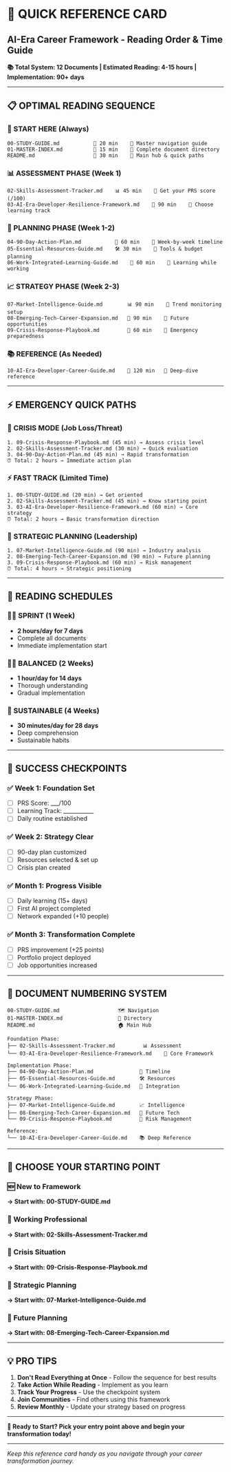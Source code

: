 # 🎯 QUICK REFERENCE CARD
## AI-Era Career Framework - Reading Order & Time Guide

**📚 Total System: 12 Documents | Estimated Reading: 4-15 hours | Implementation: 90+ days**

---

## 📋 **OPTIMAL READING SEQUENCE**

### **🏁 START HERE (Always)**
```
00-STUDY-GUIDE.md           📖 20 min    📍 Master navigation guide
01-MASTER-INDEX.md          📖 15 min    📍 Complete document directory
README.md                   📖 30 min    📍 Main hub & quick paths
```

### **📊 ASSESSMENT PHASE (Week 1)**
```
02-Skills-Assessment-Tracker.md    📊 45 min    📍 Get your PRS score (/100)
03-AI-Era-Developer-Resilience-Framework.md    🎯 90 min    📍 Choose learning track
```

### **🎯 PLANNING PHASE (Week 1-2)**
```
04-90-Day-Action-Plan.md           📅 60 min    📍 Week-by-week timeline
05-Essential-Resources-Guide.md    🛠️ 30 min    📍 Tools & budget planning
06-Work-Integrated-Learning-Guide.md    💼 60 min    📍 Learning while working
```

### **📈 STRATEGY PHASE (Week 2-3)**
```
07-Market-Intelligence-Guide.md        📊 90 min    📍 Trend monitoring setup
08-Emerging-Tech-Career-Expansion.md   🔮 90 min    📍 Future opportunities
09-Crisis-Response-Playbook.md         🚨 60 min    📍 Emergency preparedness
```

### **📚 REFERENCE (As Needed)**
```
10-AI-Era-Developer-Career-Guide.md    📖 120 min   📍 Deep-dive reference
```

---

## ⚡ **EMERGENCY QUICK PATHS**

### **🚨 CRISIS MODE (Job Loss/Threat)**
```
1. 09-Crisis-Response-Playbook.md (45 min) → Assess crisis level
2. 02-Skills-Assessment-Tracker.md (30 min) → Quick evaluation  
3. 04-90-Day-Action-Plan.md (45 min) → Rapid transformation
⏰ Total: 2 hours → Immediate action plan
```

### **⚡ FAST TRACK (Limited Time)**
```
1. 00-STUDY-GUIDE.md (20 min) → Get oriented
2. 02-Skills-Assessment-Tracker.md (45 min) → Know starting point
3. 03-AI-Era-Developer-Resilience-Framework.md (60 min) → Core strategy
⏰ Total: 2 hours → Basic transformation direction
```

### **🎯 STRATEGIC PLANNING (Leadership)**
```
1. 07-Market-Intelligence-Guide.md (90 min) → Industry analysis
2. 08-Emerging-Tech-Career-Expansion.md (90 min) → Future planning
3. 09-Crisis-Response-Playbook.md (60 min) → Risk management
⏰ Total: 4 hours → Strategic positioning
```

---

## 📅 **READING SCHEDULES**

### **🏃‍♂️ SPRINT (1 Week)**
- **2 hours/day for 7 days**
- Complete all documents
- Immediate implementation start

### **🚶‍♂️ BALANCED (2 Weeks)**
- **1 hour/day for 14 days**
- Thorough understanding
- Gradual implementation

### **🐌 SUSTAINABLE (4 Weeks)**
- **30 minutes/day for 28 days**
- Deep comprehension
- Sustainable habits

---

## 🎯 **SUCCESS CHECKPOINTS**

### **✅ Week 1: Foundation Set**
- [ ] PRS Score: ___/100
- [ ] Learning Track: ___________
- [ ] Daily routine established

### **✅ Week 2: Strategy Clear**
- [ ] 90-day plan customized
- [ ] Resources selected & set up
- [ ] Crisis plan created

### **✅ Month 1: Progress Visible**
- [ ] Daily learning (15+ days)
- [ ] First AI project completed
- [ ] Network expanded (+10 people)

### **✅ Month 3: Transformation Complete**
- [ ] PRS improvement (+25 points)
- [ ] Portfolio project deployed
- [ ] Job opportunities increased

---

## 🔢 **DOCUMENT NUMBERING SYSTEM**

```
00-STUDY-GUIDE.md                   🗺️ Navigation
01-MASTER-INDEX.md                  📁 Directory
README.md                           🏠 Main Hub

Foundation Phase:
├── 02-Skills-Assessment-Tracker.md         📊 Assessment  
└── 03-AI-Era-Developer-Resilience-Framework.md    🎯 Core Framework

Implementation Phase:
├── 04-90-Day-Action-Plan.md               📅 Timeline
├── 05-Essential-Resources-Guide.md        🛠️ Resources
└── 06-Work-Integrated-Learning-Guide.md   💼 Integration

Strategy Phase:
├── 07-Market-Intelligence-Guide.md        📈 Intelligence
├── 08-Emerging-Tech-Career-Expansion.md   🔮 Future Tech
└── 09-Crisis-Response-Playbook.md         🚨 Risk Management

Reference:
└── 10-AI-Era-Developer-Career-Guide.md    📚 Deep Reference
```

---

## 🎪 **CHOOSE YOUR STARTING POINT**

### **🆕 New to Framework**
**→ Start with: 00-STUDY-GUIDE.md**

### **💼 Working Professional** 
**→ Start with: 02-Skills-Assessment-Tracker.md**

### **🚨 Crisis Situation**
**→ Start with: 09-Crisis-Response-Playbook.md**

### **🎯 Strategic Planning**
**→ Start with: 07-Market-Intelligence-Guide.md**

### **🔮 Future Planning**
**→ Start with: 08-Emerging-Tech-Career-Expansion.md**

---

## 💡 **PRO TIPS**

1. **Don't Read Everything at Once** - Follow the sequence for best results
2. **Take Action While Reading** - Implement as you learn
3. **Track Your Progress** - Use the checkpoint system
4. **Join Communities** - Find others using this framework
5. **Review Monthly** - Update your strategy based on progress

---

**🚀 Ready to Start? Pick your entry point above and begin your transformation today!**

---

*Keep this reference card handy as you navigate through your career transformation journey.*
